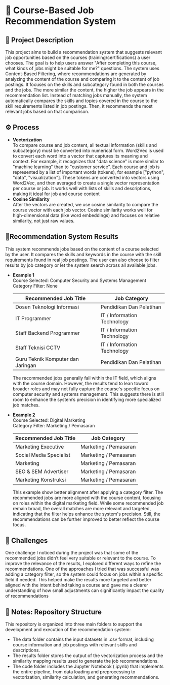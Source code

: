 # 💼 Course-Based Job Recommendation System

## 📘 Project Description
This project aims to build a recommendation system that suggests relevant job opportunities based on the courses (training/certifications) a user chooses. The goal is to help users answer "After completing this course, what kinds of jobs might be suitable for me?" questions. The system uses Content-Based Filtering, where recommendations are generated by analyzing the content of the course and comparing it to the content of job postings. It focuses on the skills and subcategory found in both the courses and the jobs. The more similar the content, the higher the job appears in the recommendation list. Instead of matching jobs manually, the system automatically compares the skills and topics covered in the course to the skill requirements listed in job postings. Then, it recommends the most relevant jobs based on that comparison.

## ⚙️ Process
- **Vectorization**  
  To compare course and job content, all textual information (skills and subcategory) must be converted into numerical form. Word2Vec is used to convert each word into a vector that captures its meaning and context. For example, it recognizes that "data science" is more similar to "machine learning" than to "customer service". Each course and job is represented by a list of important words (tokens), for example ["python", "data", "visualization"]. These tokens are converted into vectors using Word2Vec, and then averaged to create a single vector representation per course or job. It works well with lists of skills and descriptions, making it ideal for job and course content
- **Cosine Similarity**  
  After the vectors are created, we use cosine similarity to compare the course vector with each job vector. Cosine similarity works well for high-dimensional data (like word embeddings) and focuses on relative similarity, not just raw values.

## 🔎Recommendation System Results
This system recommends jobs based on the content of a course selected by the user. It compares the skills and keywords in the course with the skill requirements found in real job postings. The user can also choose to filter results by job category or let the system search across all available jobs.
- **Example 1**  
  Course Selected: Computer Security and Systems Management  
  Category Filter: None  

  | Recommended Job Title               | Job Category                |
  |------------------------------------|-----------------------------|
  | Dosen Teknologi Informasi          | Pendidikan Dan Pelatihan    |
  | IT Programmer                      | IT / Information Technology |
  | Staff Backend Programmer           | IT / Information Technology |
  | Staff Teknisi CCTV                 | IT / Information Technology |
  | Guru Teknik Komputer dan Jaringan | Pendidikan Dan Pelatihan    |

  The recommended jobs generally fall within the IT field, which aligns with the course domain. However, the results tend to lean toward broader roles and may not fully capture the course's specific focus on computer security and systems management. This suggests there is still room to enhance the system’s precision in identifying more specialized job matches.

- **Example 2**  
  Course Selected: Digital Marketing  
  Category Filter: Marketing / Pemasaran  

  | Recommended Job Title       | Job Category           |
  |----------------------------|------------------------|
  | Marketing Executive        | Marketing / Pemasaran  |
  | Social Media Specialist    | Marketing / Pemasaran  |
  | Marketing                  | Marketing / Pemasaran  |
  | SEO & SEM Advertiser       | Marketing / Pemasaran  |
  | Marketing Konstruksi       | Marketing / Pemasaran  |

  This example show better alignment after applying a category filter. The recommended jobs are more aligned with the course content, focusing on roles within the digital marketing field. While some recommended job remain broad, the overall matches are more relevant and targeted, indicating that the filter helps enhance the system's precision. Still, the recommendations can be further improved to better reflect the course focus.

## 🧩 Challenges  
One challenge I noticed during the project was that some of the recommended jobs didn’t feel very suitable or relevant to the course. To improve the relevance of the results, I explored different ways to refine the recommendations. One of the approaches I tried that was successful was adding a category filter, so the system could focus on jobs within a specific field if needed. This helped make the results more targeted and better aligned with the intent behind taking a course  and gave me a clearer understanding of how small adjustments can significantly impact the quality of recommendations

## 📁 Notes: Repository Structure  
  This repository is organized into three main folders to support the development and execution of the recommendation system:
  - The data folder contains the input datasets in .csv format, including course information and job postings with relevant skills and descriptions.
  - The results folder stores the output of the vectorization process and the similarity mapping results used to generate the job recommendations.
  - The code folder includes the Jupyter Notebook (.ipynb) that implements the entire pipeline, from data loading and preprocessing to vectorization, similarity calculation, and generating recommendations.
